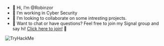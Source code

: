 - 👋 Hi, I’m @Robinzor
- 👀 I’m working in Cyber Security
- 💞️ I’m looking to collaborate on some intresting projects.
- 📲 Want to chat or have questions? Feel free to join my Signal group and say hi!
[Click here to join!](https://signal.group/#CjQKIE3_2lpILn7Tp7vK3AY2-EqO6GknFsdzKuN8S-jtfHuZEhADd0LGxb_AENIDBPO4d649) 🚀

![TryHackMe](https://tryhackme-badges.s3.amazonaws.com/Robinzor.png?version=1710808476.0)

